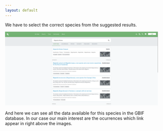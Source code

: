 ```yaml
---
layout: default
---
```


We have to select the correct species from the suggested results.

![GBIF search](https://raw.githubusercontent.com/Zcrass/SpeciesDistributionModels/main/assets/images/02_gbif_search.png "GBIF search results")

And here we can see all the data available for this species in the GBIF database. In our case our main interest are the ocurrences which link appear in right above the images.
